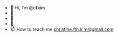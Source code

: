 - 👋 Hi, I’m @cfkim
- 👀 
- 🌱
- 💞️ 
- 📫 How to reach me christine.fth.kim@gmail.com

<!---
cfkim/cfkim is a ✨ special ✨ repository because its `README.md` (this file) appears on your GitHub profile.
You can click the Preview link to take a look at your changes.
--->
